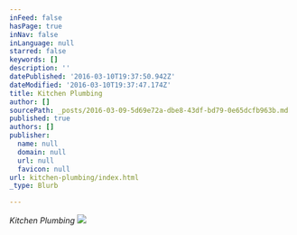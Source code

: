 ```yaml
---
inFeed: false
hasPage: true
inNav: false
inLanguage: null
starred: false
keywords: []
description: ''
datePublished: '2016-03-10T19:37:50.942Z'
dateModified: '2016-03-10T19:37:47.174Z'
title: Kitchen Plumbing
author: []
sourcePath: _posts/2016-03-09-5d69e72a-dbe8-43df-bd79-0e65dcfb963b.md
published: true
authors: []
publisher:
  name: null
  domain: null
  url: null
  favicon: null
url: kitchen-plumbing/index.html
_type: Blurb

---
```

_Kitchen Plumbing_
![](https://the-grid-user-content.s3-us-west-2.amazonaws.com/c11e0794-ed77-4d9a-b4e8-b3100cc26658.jpg)